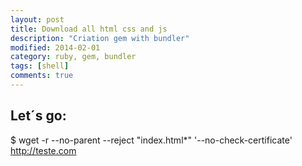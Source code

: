 ```yaml
---
layout: post
title: Download all html css and js
description: "Criation gem with bundler"
modified: 2014-02-01
category: ruby, gem, bundler
tags: [shell]
comments: true
---
```


## Let´s go:

  $ wget -r --no-parent --reject "index.html*" '--no-check-certificate' http://teste.com




